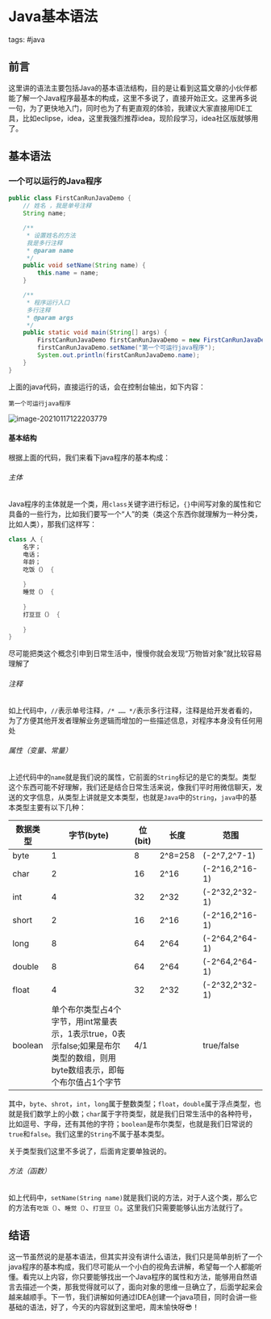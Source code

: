 # Java基本语法
tags: #java

## 前言

这里讲的语法主要包括Java的基本语法结构，目的是让看到这篇文章的小伙伴都能了解一个Java程序最基本的构成，这里不多说了，直接开始正文。这里再多说一句，为了更快地入门，同时也为了有更直观的体验，我建议大家直接用IDE工具，比如eclipse，idea，这里我强烈推荐idea，现阶段学习，idea社区版就够用了。

## 基本语法

### 一个可以运行的Java程序

```java
public class FirstCanRunJavaDemo {
    // 姓名 ，我是单号注释
    String name;

    /**
     * 设置姓名的方法
     我是多行注释
     * @param name
     */
    public void setName(String name) {
        this.name = name;
    }

    /**
     * 程序运行入口
     多行注释
     * @param args
     */
    public static void main(String[] args) {
        FirstCanRunJavaDemo firstCanRunJavaDemo = new FirstCanRunJavaDemo();
        firstCanRunJavaDemo.setName("第一个可运行java程序");
        System.out.println(firstCanRunJavaDemo.name);
    }
}
```

上面的java代码，直接运行的话，会在控制台输出，如下内容：

```
第一个可运行java程序
```

![image-20210117122203779](
https://syske-pic-bed.oss-cn-hangzhou.aliyuncs.com/imgs/20210117122203.png)

#### 基本结构

根据上面的代码，我们来看下java程序的基本构成：

###### 主体

Java程序的主体就是一个类，用`class`关键字进行标记，`{}`中间写对象的属性和它具备的一些行为，比如我们要写一个“人”的类（类这个东西你就理解为一种分类，比如人类），那我们这样写：

```java
class 人 {
  	名字；
    电话；
    年龄；
    吃饭（） {
        
    }
    睡觉（） {
        
    }
    打豆豆（） {
        
    }
}
```

尽可能把类这个概念引申到日常生活中，慢慢你就会发现“万物皆对象”就比较容易理解了

###### 注释

如上代码中，`//`表示单号注释，`/* …… */`表示多行注释，注释是给开发者看的，为了方便其他开发者理解业务逻辑而增加的一些描述信息，对程序本身没有任何用处

###### 属性（变量、常量）

上述代码中的`name`就是我们说的属性，它前面的`String`标记的是它的类型。类型这个东西可能不好理解，我们还是结合日常生活来说，像我们平时用微信聊天，发送的文字信息，从类型上讲就是文本类型，也就是`Java`中的`String`，`java`中的基本类型主要有以下几种：

| 数据类型 | 字节(byte)                                                   | 位(bit) | 长度    | 范围           |
| -------- | ------------------------------------------------------------ | ------- | ------- | -------------- |
| byte     | 1                                                            | 8       | 2^8=258 | (-2^7,2^7-1)   |
| char     | 2                                                            | 16      | 2^16    | (-2^16,2^16-1) |
| int      | 4                                                            | 32      | 2^32    | (-2^32,2^32-1) |
| short    | 2                                                            | 16      | 2^16    | (-2^16,2^16-1) |
| long     | 8                                                            | 64      | 2^64    | (-2^64,2^64-1) |
| double   | 8                                                            | 64      | 2^64    | (-2^64,2^64-1) |
| float    | 4                                                            | 32      | 2^32    | (-2^32,2^32-1) |
| boolean  | 单个布尔类型占4个字节，用int常量表示，1表示true，0表示false;如果是布尔类型的数组，则用byte数组表示，即每个布尔值占1个字节 | 4/1     |         | true/false     |

其中，`byte`、`shrot`，`int`，`long`属于整数类型；`float`，`double`属于浮点类型，也就是我们数学上的小数；`char`属于字符类型，就是我们日常生活中的各种符号，比如逗号、字母，还有其他的字符；`boolean`是布尔类型，也就是我们日常说的`true`和`false`。我们这里的`String`不属于基本类型。

关于类型我们这里不多说了，后面肯定要单独说的。

###### 方法（函数）

如上代码中，`setName(String name)`就是我们说的方法，对于人这个类，那么它的方法有`吃饭（）`、`睡觉（）`、`打豆豆（）`。这里我们只需要能够认出方法就行了。



## 结语

这一节虽然说的是基本语法，但其实并没有讲什么语法，我们只是简单剖析了一个java程序的基本构成，我们尽可能从一个小白的视角去讲解，希望每一个人都能听懂。看完以上内容，你只要能够找出一个Java程序的属性和方法，能够用自然语言去描述一个类，那我觉得就可以了，面向对象的思维一旦确立了，后面学起来会越来越顺手。下一节，我们讲解如何通过IDEA创建一个java项目，同时会讲一些基础的语法，好了，今天的内容就到这里吧，周末愉快呀😎！